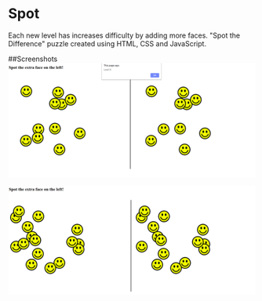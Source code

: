 # Spot 
Each new level has increases difficulty by adding more faces. 
"Spot the Difference" puzzle created using HTML, CSS and JavaScript. 


##Screenshots
![](week3/matching_game/images/spot.png)

![](week3/matching_game/images/spot2.png)
